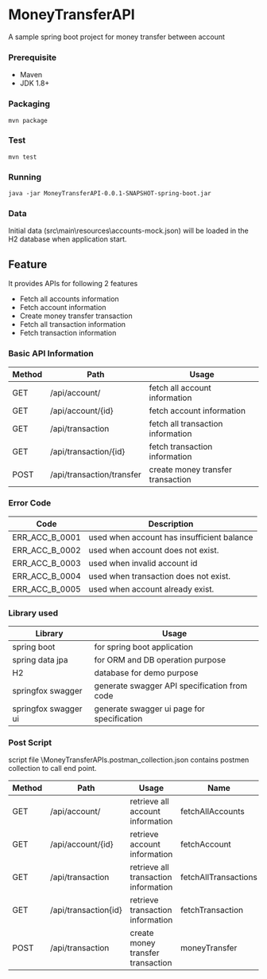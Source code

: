 # MoneyTransferAPI
A sample spring boot project for money transfer between account


### Prerequisite
- Maven
- JDK 1.8+

### Packaging
```
mvn package
```
### Test
```
mvn test
```
### Running
```
java -jar MoneyTransferAPI-0.0.1-SNAPSHOT-spring-boot.jar
```
### Data
Initial data (src\main\resources\accounts-mock.json) will be loaded in the H2 database when application start.

## Feature
It provides APIs for following 2 features
- Fetch all accounts information
- Fetch account information
- Create money transfer transaction
- Fetch all transaction information
- Fetch transaction information

### Basic API Information
| Method | Path | Usage |
| --- | --- | --- |
| GET | /api/account/ | fetch all account information |
| GET | /api/account/{id} | fetch account information |
| GET | /api/transaction | fetch all transaction information |
| GET | /api/transaction/{id} | fetch transaction information |
| POST | /api/transaction/transfer | create money transfer transaction |

### Error Code
| Code | Description |
| --- | --- |
| ERR_ACC_B_0001 | used when account has insufficient balance |
| ERR_ACC_B_0002 | used when account does not exist. |
| ERR_ACC_B_0003 | used when invalid account id |
| ERR_ACC_B_0004 | used when transaction does not exist. |
| ERR_ACC_B_0005 | used when account already exist. |


### Library used
| Library | Usage |
| --- | --- |
| spring boot | for spring boot application |
| spring data jpa | for ORM and DB operation purpose |
| H2 | database for demo purpose |
| springfox swagger | generate swagger API specification from code |
| springfox swagger ui | generate swagger ui page for specification |

### Post Script
script file \MoneyTransferAPIs.postman_collection.json contains postmen collection to call end point.

| Method | Path | Usage | Name |
| --- | --- | --- | --- |
| GET | /api/account/ | retrieve all account information | fetchAllAccounts | 
| GET | /api/account/{id} | retrieve account information | fetchAccount |  
| GET | /api/transaction | retrieve all transaction information | fetchAllTransactions | 
| GET | /api/transaction{id} | retrieve transaction information | fetchTransaction |
| POST | /api/transaction | create money transfer transaction | moneyTransfer | 